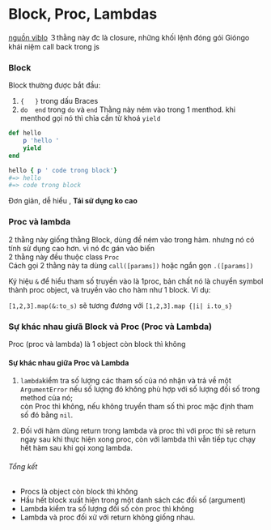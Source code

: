 # Block, Proc, Lambdas
[nguồn viblo](https://viblo.asia/p/block-proc-va-lambda-trong-ruby-jaqG0lQQGEKw#_2-proc-2)
３thằng này đc là closure, những khối lệnh đóng gói 
Gióngo khái niệm call back trong js 
### Block 
Block thường được bắt đầu:
1. ```{   }``` trong dấu Braces
2. ``` do  end ``` trong ```do``` và ``` end ```
Thằng này ném vào trong 1 menthod. khi menthod gọi nó thì chỉa cần từ khoá ```yield```
```ruby 
def hello 
    p 'hello '
    yield     
end

hello { p ' code trong block'} 
#=> hello 
#=> code trong block
```

Đơn giản, dễ hiểu ,  __Tái sử dụng ko cao__

### Proc và lambda
2 thằng này giống thằng Block, dùng đề ném vào trong hàm. nhưng nó có tính sử dụng cao hơn. vì nó đc gán vào biến <br>
2 thằng này đều thuộc class ```Proc```
<br>
Cách gọi 2 thằng này ta dùng ```call([params])``` hoặc ngắn gọn ```.([params])```
<br>

Ký hiệu ```&``` để hiểu tham số truyền vào là 1proc,  bản chất nó là chuyển symbol thành proc object, và truyền vào cho hàm như 1 block. Ví dụ:

```[1,2,3].map(&:to_s)``` sẽ tương đương với ```[1,2,3].map {|i| i.to_s}```

### Sự khác nhau giưã  Block và Proc (Proc và Lambda) 

Proc (proc và lambda)  là  1 object còn block thì không 

####  Sự khác nhau giữa Proc và Lambda

1. ```lambda```kiểm tra số lượng các tham số của nó nhận và trả về một ```ArgumentError``` nếu số lượng đó không phù hợp với số lượng đối số trong method của nó; <br>
còn Proc thì không, nếu không truyền tham số thì proc mặc định tham số đó bằng ```nil```.


2. Đối với hàm dùng return trong lambda và proc thì với proc thì sẽ return ngay sau khi thực hiện xong proc, còn với lambda thì vẫn tiếp tục chạy hết hàm sau khi gọi xong lambda.

###### Tổng kết 

* Procs là object còn block thì không
* Hầu hết block xuất hiện trong một danh sách các đối số (argument)
* Lambda kiểm tra số lượng đối số còn proc thì không
* Lambda và proc đối xử với return không giống nhau.
